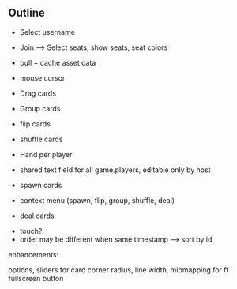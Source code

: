 ## Outline

+ Select username
+ Join --> Select seats, show seats, seat colors
+ pull + cache asset data

+ mouse cursor
+ Drag cards
+ Group cards
+ flip cards
+ shuffle cards
+ Hand per player
- shared text field for all game.players, editable only by host

- spawn cards
- context menu (spawn, flip, group, shuffle, deal)
+ deal cards

- touch?
- order may be different when same timestamp --> sort by id

enhancements:

options, sliders for card corner radius, line width, mipmapping for ff
fullscreen button